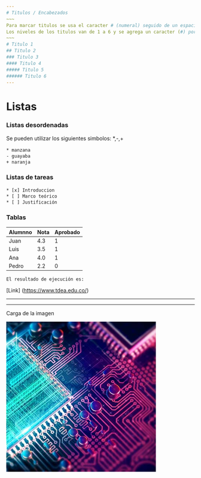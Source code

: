 ```yaml
---
# Titulos / Encabezados 
~~~
Para marcar titulos se usa el caracter # (numeral) seguido de un espacio y el texto que define el titulo.
Los niveles de los titulos van de 1 a 6 y se agrega un caracter (#) por cada nivel, siendo 1 el titulo más grande (# Titulo 1) y 6 el más pequeño (###### Titulo 6).
~~~
# Titulo 1
## Titulo 2
### Titulo 3
#### Titulo 4
##### Titulo 5
###### Titulo 6
---
```

# Listas

<!--Listas Desordenadas <u>-->
### Listas desordenadas
Se pueden utilizar los siguientes simbolos: *,-,+
~~~
* manzana
- guayaba
+ naranja
~~~
### Listas de tareas
~~~
* [x] Introduccion 
* [ ] Marco teórico
* [ ] Justificación
~~~
### Tablas

Alumnno|Nota|Aprobado
---|---|---
Juan|4.3|1
Luis|3.5|1
Ana|4.0|1
Pedro|2.2|0

~~~
El resultado de ejecución es: 
~~~
[Link] (https://www.tdea.edu.co/)

***
---
Carga de la imagen

![Image](Images/motherboard.jpg)

